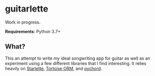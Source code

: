 # guitarlette

Work in progress.

**Requirements**: Python 3.7+

## What?

This an attempt to write my ideal songwriting app for guitar as well as an experiment using a few different libraries that I find interesting. It relies heavily on [Starlette](https://github.com/encode/starlette), [Tortoise ORM](https://github.com/tortoise/tortoise-orm), and [pychord](https://github.com/yuma-m/pychord).
